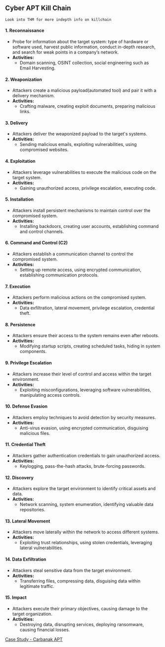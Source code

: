## Cyber APT Kill Chain
`Look into THM for more indepth info on killchain`
#### 1. **Reconnaissance**
- Probe for information about the target system: type of hardware or software used, harvest public information, conduct in-depth research, and search for weak points in a company’s network.
- **Activities:** 
	- Domain scanning, OSINT collection, social engineering such as Email Harvesting.

#### 2. **Weaponization**
- Attackers create a malicious payload(automated tool) and pair it with a delivery mechanism.
- **Activities:** 
	- Crafting malware, creating exploit documents, preparing malicious links.

#### 3. **Delivery**
- Attackers deliver the weaponized payload to the target's systems.
- **Activities:** 
	- Sending malicious emails, exploiting vulnerabilities, using compromised websites.

#### 4. **Exploitation**
- Attackers leverage vulnerabilities to execute the malicious code on the target system.
- **Activities:** 
	- Gaining unauthorized access, privilege escalation, executing code.

#### 5. **Installation**
- Attackers install persistent mechanisms to maintain control over the compromised system.
- **Activities:** 
	- Installing backdoors, creating user accounts, establishing command and control channels.

#### 6. **Command and Control (C2)**
- Attackers establish a communication channel to control the compromised system.
- **Activities:** 
	- Setting up remote access, using encrypted communication, establishing communication protocols.

#### 7. **Execution**
- Attackers perform malicious actions on the compromised system.
- **Activities:** 
	- Data exfiltration, lateral movement, privilege escalation, credential theft.

#### 8. **Persistence**
- Attackers ensure their access to the system remains even after reboots.
- **Activities:** 
	- Modifying startup scripts, creating scheduled tasks, hiding in system components.

#### 9. **Privilege Escalation**
- Attackers increase their level of control and access within the target environment.
- **Activities:** 
	- Exploiting misconfigurations, leveraging software vulnerabilities, manipulating access controls.

#### 10. **Defense Evasion**
- Attackers employ techniques to avoid detection by security measures.
- **Activities:** 
	- Anti-virus evasion, using encrypted communication, disguising malicious files.

#### 11. **Credential Theft**
- Attackers gather authentication credentials to gain unauthorized access.
- **Activities:** 
	- Keylogging, pass-the-hash attacks, brute-forcing passwords.

#### 12. **Discovery**
- Attackers explore the target environment to identify critical assets and data.
- **Activities:** 
	- Network scanning, system enumeration, identifying valuable data repositories.

#### 13. **Lateral Movement**
- Attackers move laterally within the network to access different systems.
- **Activities:** 
	- Exploiting trust relationships, using stolen credentials, leveraging lateral vulnerabilities.

#### 14. **Data Exfiltration**
- Attackers steal sensitive data from the target environment.
- **Activities:** 
	- Transferring files, compressing data, disguising data within legitimate traffic.

#### 15. **Impact**
- Attackers execute their primary objectives, causing damage to the target organization.
- **Activities:** 
	- Destroying data, disrupting services, deploying ransomware, causing financial losses.

[Case Study - Carbanak APT](Case%20Study%20-%20Carbanak%20APT.md)